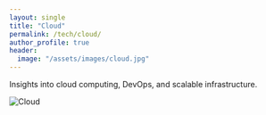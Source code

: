 ```yaml
---
layout: single
title: "Cloud"
permalink: /tech/cloud/
author_profile: true
header:
  image: "/assets/images/cloud.jpg"
---
```


Insights into cloud computing, DevOps, and scalable infrastructure.

![Cloud](/assets/images/cloud.jpg)